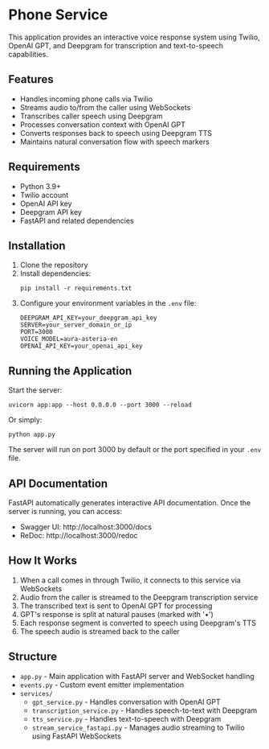 # Phone Service

This application provides an interactive voice response system using Twilio, OpenAI GPT, and Deepgram for transcription and text-to-speech capabilities.

## Features

- Handles incoming phone calls via Twilio
- Streams audio to/from the caller using WebSockets
- Transcribes caller speech using Deepgram
- Processes conversation context with OpenAI GPT
- Converts responses back to speech using Deepgram TTS
- Maintains natural conversation flow with speech markers

## Requirements

- Python 3.9+
- Twilio account
- OpenAI API key
- Deepgram API key
- FastAPI and related dependencies

## Installation

1. Clone the repository
2. Install dependencies:
   ```
   pip install -r requirements.txt
   ```
3. Configure your environment variables in the `.env` file:
   ```
   DEEPGRAM_API_KEY=your_deepgram_api_key
   SERVER=your_server_domain_or_ip
   PORT=3000
   VOICE_MODEL=aura-asteria-en
   OPENAI_API_KEY=your_openai_api_key
   ```

## Running the Application

Start the server:
```
uvicorn app:app --host 0.0.0.0 --port 3000 --reload
```

Or simply:
```
python app.py
```

The server will run on port 3000 by default or the port specified in your `.env` file.

## API Documentation

FastAPI automatically generates interactive API documentation. Once the server is running, you can access:

- Swagger UI: http://localhost:3000/docs
- ReDoc: http://localhost:3000/redoc

## How It Works

1. When a call comes in through Twilio, it connects to this service via WebSockets
2. Audio from the caller is streamed to the Deepgram transcription service
3. The transcribed text is sent to OpenAI GPT for processing
4. GPT's response is split at natural pauses (marked with '•')
5. Each response segment is converted to speech using Deepgram's TTS
6. The speech audio is streamed back to the caller

## Structure

- `app.py` - Main application with FastAPI server and WebSocket handling
- `events.py` - Custom event emitter implementation
- `services/`
  - `gpt_service.py` - Handles conversation with OpenAI GPT
  - `transcription_service.py` - Handles speech-to-text with Deepgram
  - `tts_service.py` - Handles text-to-speech with Deepgram
  - `stream_service_fastapi.py` - Manages audio streaming to Twilio using FastAPI WebSockets
